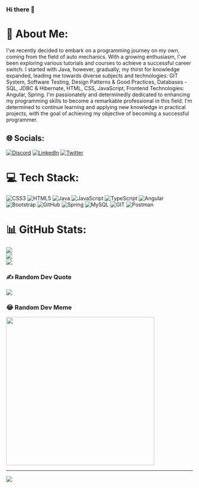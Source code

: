 ### Hi there 👋
# 💫 About Me:
I've recently decided to embark on a programming journey on my own, coming from the field of auto mechanics. With a growing enthusiasm, I've been exploring various tutorials and courses to achieve a successful career switch. I started with Java, however, gradually, my thirst for knowledge expanded, leading me towards diverse subjects and technologies: GIT System, Software Testing, Design Patterns & Good Practices, Databases - SQL, JDBC & Hibernate, HTML, CSS, JavaScript, Frontend Technologies: Angular, Spring. I'm passionately and determinedly dedicated to enhancing my programming skills to become a remarkable professional in this field. I'm determined to continue learning and applying new knowledge in practical projects, with the goal of achieving my objective of becoming a successful programmer.


## 🌐 Socials:
[![Discord](https://img.shields.io/badge/Discord-%237289DA.svg?logo=discord&logoColor=white)](https://discord.gg/b.i.madalin) [![LinkedIn](https://img.shields.io/badge/LinkedIn-%230077B5.svg?logo=linkedin&logoColor=white)](https://linkedin.com/in/bleoca-madalin) [![Twitter](https://img.shields.io/badge/Twitter-%231DA1F2.svg?logo=Twitter&logoColor=white)](https://twitter.com/@MadalinBleoca) 

# 💻 Tech Stack:
![CSS3](https://img.shields.io/badge/css3-%231572B6.svg?style=for-the-badge&logo=css3&logoColor=white) ![HTML5](https://img.shields.io/badge/html5-%23E34F26.svg?style=for-the-badge&logo=html5&logoColor=white) ![Java](https://img.shields.io/badge/java-%23ED8B00.svg?style=for-the-badge&logo=java&logoColor=white) ![JavaScript](https://img.shields.io/badge/javascript-%23323330.svg?style=for-the-badge&logo=javascript&logoColor=%23F7DF1E) ![TypeScript](https://img.shields.io/badge/typescript-%23007ACC.svg?style=for-the-badge&logo=typescript&logoColor=white) ![Angular](https://img.shields.io/badge/angular-%23DD0031.svg?style=for-the-badge&logo=angular&logoColor=white) ![Bootstrap](https://img.shields.io/badge/bootstrap-%23563D7C.svg?style=for-the-badge&logo=bootstrap&logoColor=white) ![GitHub](https://img.shields.io/badge/GitHub-%23121011.svg?style=for-the-badge&logo=github&logoColor=white) ![Spring](https://img.shields.io/badge/spring-%236DB33F.svg?style=for-the-badge&logo=spring&logoColor=white) ![MySQL](https://img.shields.io/badge/mysql-%2300f.svg?style=for-the-badge&logo=mysql&logoColor=white) ![GIT](https://img.shields.io/badge/Git-fc6d26?style=for-the-badge&logo=git&logoColor=white) ![Postman](https://img.shields.io/badge/Postman-FF6C37?style=for-the-badge&logo=postman&logoColor=white)
# 📊 GitHub Stats:
![](https://github-readme-stats.vercel.app/api?username=madalinbleoca&theme=tokyonight&hide_border=false&include_all_commits=false&count_private=false)<br/>
![](https://github-readme-streak-stats.herokuapp.com/?user=madalinbleoca&theme=tokyonight&hide_border=false)<br/>
![](https://github-readme-stats.vercel.app/api/top-langs/?username=madalinbleoca&theme=tokyonight&hide_border=false&include_all_commits=false&count_private=false&layout=compact)

### ✍️ Random Dev Quote
![](https://quotes-github-readme.vercel.app/api?type=horizontal&theme=tokyonight)

### 😂 Random Dev Meme
<img src='https://randommeme-five.vercel.app/' style="height: 400px;"/>

---
[![](https://visitcount.itsvg.in/api?id=madalinbleoca&icon=6&color=5)](https://visitcount.itsvg.in)

<!-- Proudly created with GPRM ( https://gprm.itsvg.in ) -->

